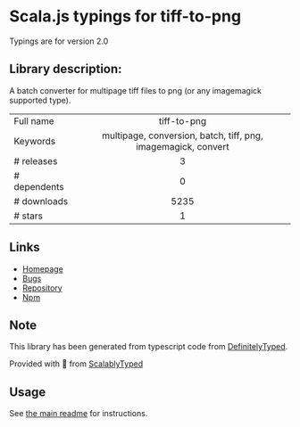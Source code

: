 
# Scala.js typings for tiff-to-png

Typings are for version 2.0

## Library description:
A batch converter for multipage tiff files to png (or any imagemagick supported type).

|                    |                 |
| ------------------ | :-------------: |
| Full name          | tiff-to-png |
| Keywords           | multipage, conversion, batch, tiff, png, imagemagick, convert |
| # releases         | 3 |
| # dependents       | 0 |
| # downloads        | 5235 |
| # stars            | 1 |

## Links
- [Homepage](https://github.com/RickCraig/node-tiff-to-png)
- [Bugs](https://github.com/RickCraig/node-tiff-to-png/issues)
- [Repository](https://github.com/RickCraig/node-tiff-to-png)
- [Npm](https://www.npmjs.com/package/tiff-to-png)
    


## Note
This library has been generated from typescript code from [DefinitelyTyped](https://definitelytyped.org).

Provided with :purple_heart: from [ScalablyTyped](https://github.com/oyvindberg/ScalablyTyped)

## Usage
See [the main readme](../../readme.md) for instructions.


